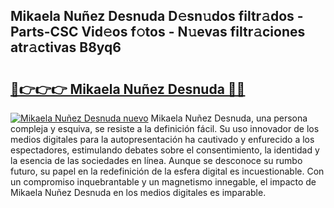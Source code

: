 ## Mikaela Nuñez Desnuda D𝚎sn𝚞dos filtr𝚊dos - Parts-CSC Vid𝚎os f𝚘tos - N𝚞evas filtr𝚊ciones atr𝚊ctivas B8yq6

# <h2><a href="http://mb9akz.tromn.icu/?c=Mikaela+Nu%c3%b1ez+Desnuda">🔗👉👉👉 Mikaela Nuñez Desnuda 🔗🔗</a></h2>

[![Mikaela Nuñez Desnuda nuevo](https://i.imgur.com/pEAQMta.gif)](http://mb9akz.tromn.icu/?c=Mikaela+Nu%c3%b1ez+Desnuda)
Mikaela Nuñez Desnuda, una persona compleja y esquiva, se resiste a la definición fácil. Su uso innovador de los medios digitales para la autopresentación ha cautivado y enfurecido a los espectadores, estimulando debates sobre el consentimiento, la identidad y la esencia de las sociedades en línea. Aunque se desconoce su rumbo futuro, su papel en la redefinición de la esfera digital es incuestionable. Con un compromiso inquebrantable y un magnetismo innegable, el impacto de Mikaela Nuñez Desnuda en los medios digitales es imparable.
